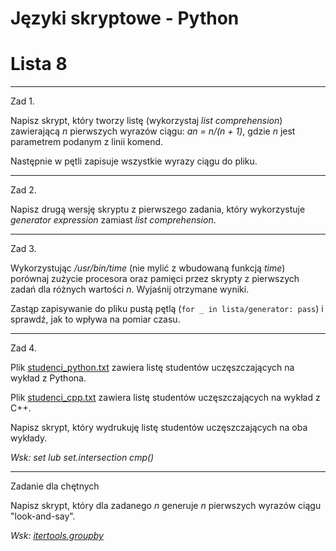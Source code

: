 # Języki skryptowe - Python
# Lista 8

---

Zad 1.

Napisz skrypt, który tworzy listę (wykorzystaj *list comprehension*) zawierającą *n* pierwszych wyrazów ciągu: *an = n/(n + 1)*, gdzie *n* jest parametrem podanym z linii komend.

Następnie w pętli zapisuje wszystkie wyrazy ciągu do pliku.

---

Zad 2.

Napisz drugą wersję skryptu z pierwszego zadania, który wykorzystuje *generator expression* zamiast *list comprehension*.

---

Zad 3.

Wykorzystując */usr/bin/time* (nie mylić z wbudowaną funkcją *time*) porównaj zużycie procesora oraz pamięci przez skrypty z pierwszych zadań dla różnych wartości *n*. Wyjaśnij otrzymane wyniki.

Zastąp zapisywanie do pliku pustą pętlą (`for _ in lista/generator: pass`) i sprawdź, jak to wpływa na pomiar czasu.

---

Zad 4.

Plik [studenci_python.txt](src/studenci_python.txt) zawiera listę studentów uczęszczających na wykład z Pythona.

Plik [studenci_cpp.txt](src/studenci_cpp.txt) zawiera listę studentów uczęszczających na wykład z C++.

Napisz skrypt, który wydrukuję listę studentów uczęszczających na oba wykłady.

*Wsk: set lub set.intersection cmp()*

---

Zadanie dla chętnych

Napisz skrypt, który dla zadanego *n* generuje *n* pierwszych wyrazów ciągu "look-and-say".

*Wsk: [itertools.groupby](https://docs.python.org/3.6/library/itertools.html#itertools.groupby)*
